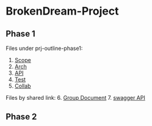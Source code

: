 
# BrokenDream-Project

## Phase 1
Files under prj-outline-phase1:
1. [Scope](prj-outline-phase1/Scope.md)
2. [Arch](prj-outline-phase1/Arch.md)
3. [API](prj-outline-phase1/API.md)
4. [Test](prj-outline-phase1/Test.md)
5. [Collab](prj-outline-phase1/Collab.md)

Files by shared link:
6. [Group Document](https://docs.google.com/document/d/1wDf-4f0vVXkTZ79ygAwQIX9j42BAmL0kKcj_N74rHa4/edit?usp=sharing)
7. [swagger API](https://app.swaggerhub.com/apis/csc302BD/GradApp/1.0.0)

## Phase 2
